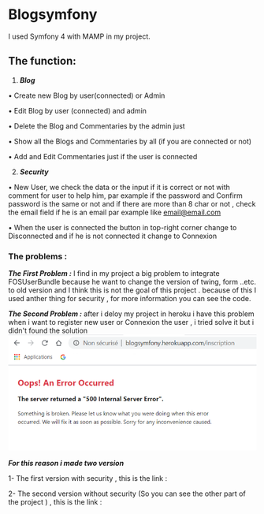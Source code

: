 # Blogsymfony
I used Symfony 4 with MAMP in my project.

## The function: 
1.	***Blog***

•	Create new Blog by user(connected) or Admin

•	Edit Blog by user (connected) and admin

•	Delete the Blog and Commentaries by the admin just 

•	Show all the Blogs and Commentaries by all (if you are connected or not)

•	Add and Edit Commentaries just if the user is connected

2.	***Security***

•	New User, we check the data or the input if it is correct or not with comment for user to help him, par example if the password and Confirm password is the same or not and if there are more than 8 char or not , check the email field if he is an email par example like email@email.com

•	When the user is connected the button in top-right corner change to Disconnected and if he is not connected it change to Connexion

### The problems :

***The First Problem :*** I find in my project a big problem to integrate FOSUserBundle because he want to change the version of twing, form ..etc. to old version and I think this is not the goal of this project . because of this I used anther thing for security , for more information you can see the code.

***The Second Problem :*** after i deloy my project in heroku i have this problem when i want to register new user or Connexion the user , i tried solve it but i didn't found the solution
![GitHub Logo](https://github.com/shaqura/blogsymfony/blob/master/image/error.png)

***For this reason i made two version***

1- The first version with security , this is the link :

2- The second version without security (So you can see the other part of the project ) , this is the link :
